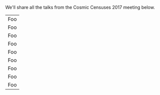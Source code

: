 We'll share all the talks from the Cosmic Censuses 2017 meeting below.

<table>
 <tr>
 <td>Foo</td>
 </tr>
  <tr>
 <td>Foo</td>
 </tr>
  <tr>
 <td>Foo</td>
 </tr>
  <tr>
 <td>Foo</td>
 </tr>
  <tr>
 <td>Foo</td>
 </tr>
  <tr>
 <td>Foo</td>
 </tr>
  <tr>
 <td>Foo</td>
 </tr>
  <tr>
 <td>Foo</td>
 </tr>
  <tr>
 <td>Foo</td>
 </tr>
</table> 
